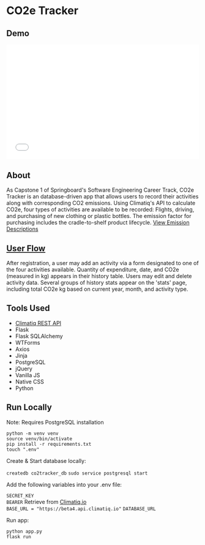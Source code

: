 # CO2e Tracker

## Demo
<div style="position: relative; padding-bottom: 59.4059405940594%; height: 0;"><iframe src="./static/images/demo.mp4" frameborder="0" webkitallowfullscreen mozallowfullscreen allowfullscreen style="position: absolute; top: 0; left: 0; width: 100%; height: 100%;"></iframe></div>

## About
As Capstone 1 of Springboard's Software Engineering Career Track, CO2e Tracker is an database-driven app that allows users to record their activities along with corresponding CO2 emissions.
Using Climatiq's API to calculate CO2e, four types of activities are available to be recorded: Flights, driving, and purchasing of new clothing or plastic bottles. The emission factor for purchasing includes the cradle-to-shelf product lifecycle. [View Emission Descriptions](./proposal/emission_desc.png)

## [User Flow](./proposal/user_flow.png)
After registration, a user may add an activity via a form designated to one of the four activities available. Quantity of expenditure, date, and CO2e (measured in kg) appears in their history table. Users may edit and delete activity data. Several groups of history stats appear on the 'stats' page, including total CO2e kg based on current year, month, and activity type.

## Tools Used
- [Climatiq REST API](https://www.climatiq.io/)
- Flask
- Flask SQLAlchemy
- WTForms
- Axios
- Jinja
- PostgreSQL
- jQuery
- Vanilla JS
- Native CSS
- Python

## Run Locally
Note: Requires PostgreSQL installation

`python -m venv venv`  
`source venv/bin/activate`  
`pip install -r requirements.txt`  
`touch ".env"`
  
Create & Start database locally:

`createdb co2tracker_db`
`sudo service postgresql start`

Add the following variables into your .env file:

`SECRET_KEY`  
`BEARER`  Retrieve from [Climatiq.io](https://www.climatiq.io/)  
`BASE_URL = "https://beta4.api.climatiq.io"`
`DATABASE_URL`

Run app:

`python app.py`  
`flask run`  




